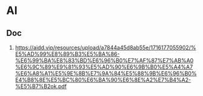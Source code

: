 # AI

## Doc

1. https://aidd.vip/resources/upload/a7844a45d8ab55e/1716177055902/%E5%AD%99%E8%89%B3%E5%BA%86-%E6%99%BA%E8%83%BD%E6%96%B0%E7%AF%87%E7%AB%A0%E6%9C%89%E9%81%93%E5%AD%90%E6%9B%B0%E5%A4%A7%E6%A8%A1%E5%9E%8B%E7%9A%84%E5%88%9B%E6%96%B0%E4%B8%8E%E5%BC%80%E6%BA%90%E6%8E%A2%E7%B4%A2-%E5%B7%B2ok.pdf